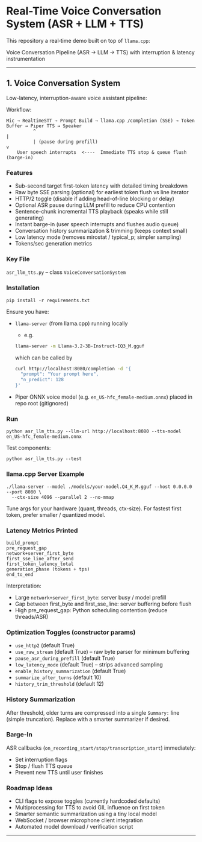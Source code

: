 # Real-Time Voice Conversation System (ASR + LLM + TTS) 

This repository a real‑time demo built on top of `llama.cpp`:

Voice Conversation Pipeline (ASR → LLM → TTS) with interruption & latency instrumentation

---
## 1. Voice Conversation System
Low-latency, interruption-aware voice assistant pipeline:

Workflow:
```
Mic → RealtimeSTT → Prompt Build → llama.cpp /completion (SSE) → Token Buffer → Piper TTS → Speaker
          ^                                                           |
          | (pause during prefill)                                    v
    User speech interrupts  <----  Immediate TTS stop & queue flush (barge-in)
```

### Features
- Sub-second target first-token latency with detailed timing breakdown
- Raw byte SSE parsing (optional) for earliest token flush vs line iterator
- HTTP/2 toggle (disable if adding head-of-line blocking or delay)
- Optional ASR pause during LLM prefill to reduce CPU contention
- Sentence-chunk incremental TTS playback (speaks while still generating)
- Instant barge-in (user speech interrupts and flushes audio queue)
- Conversation history summarization & trimming (keeps context small)
- Low latency mode (removes mirostat / typical_p; simpler sampling)
- Tokens/sec generation metrics

### Key File
`asr_llm_tts.py` – class `VoiceConversationSystem`

### Installation
```
pip install -r requirements.txt
```
Ensure you have:
- `llama-server` (from llama.cpp) running locally
  - e.g. 
  ``` bash
  llama-server -m Llama-3.2-3B-Instruct-IQ3_M.gguf 
  ```
  which can be called by
  ```bash
  curl http://localhost:8080/completion -d '{
    "prompt": "Your prompt here",
    "n_predict": 128
  }'
  ```

- Piper ONNX voice model (e.g. `en_US-hfc_female-medium.onnx`) placed in repo root (gitignored)

### Run
```
python asr_llm_tts.py --llm-url http://localhost:8080 --tts-model en_US-hfc_female-medium.onnx
```
Test components:
```
python asr_llm_tts.py --test
```

### llama.cpp Server Example
```
./llama-server --model ./models/your-model.Q4_K_M.gguf --host 0.0.0.0 --port 8080 \
  --ctx-size 4096 --parallel 2 --no-mmap
```
Tune args for your hardware (quant, threads, ctx-size). For fastest first token, prefer smaller / quantized model.

### Latency Metrics Printed
```
build_prompt
pre_request_gap
network+server_first_byte
first_sse_line_after_send
first_token_latency_total
generation_phase (tokens + tps)
end_to_end
```
Interpretation:
- Large `network+server_first_byte`: server busy / model prefill
- Gap between first_byte and first_sse_line: server buffering before flush
- High pre_request_gap: Python scheduling contention (reduce threads/ASR)

### Optimization Toggles (constructor params)
- `use_http2` (default True)
- `use_raw_stream` (default True) – raw byte parser for minimum buffering
- `pause_asr_during_prefill` (default True)
- `low_latency_mode` (default True) – strips advanced sampling
- `enable_history_summarization` (default True)
- `summarize_after_turns` (default 10)
- `history_trim_threshold` (default 12)

### History Summarization
After threshold, older turns are compressed into a single `Summary:` line (simple truncation). Replace with a smarter summarizer if desired.

### Barge-In
ASR callbacks (`on_recording_start/stop/transcription_start`) immediately:
- Set interruption flags
- Stop / flush TTS queue
- Prevent new TTS until user finishes

### Roadmap Ideas
- CLI flags to expose toggles (currently hardcoded defaults)
- Multiprocessing for TTS to avoid GIL influence on first token
- Smarter semantic summarization using a tiny local model
- WebSocket / browser microphone client integration
- Automated model download / verification script

---

